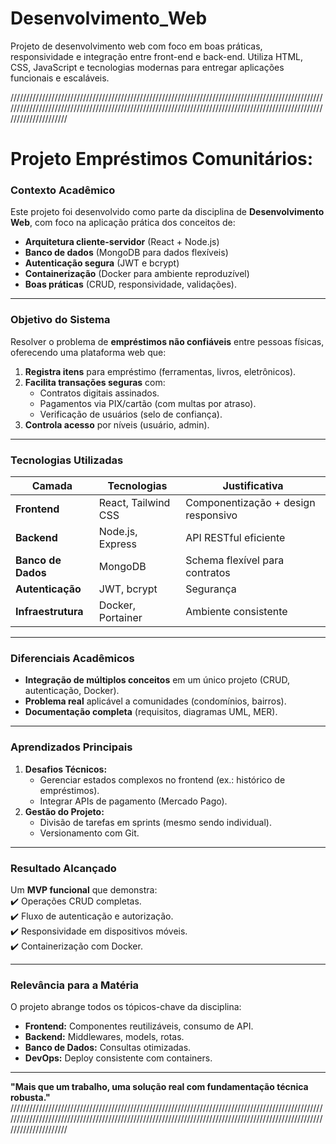 # Desenvolvimento_Web
Projeto de desenvolvimento web com foco em boas práticas, responsividade e integração entre front-end e back-end. Utiliza HTML, CSS, JavaScript e tecnologias modernas para entregar aplicações funcionais e escaláveis.

////////////////////////////////////////////////////////////////////////////////////////////////////////////////////////////////////////////////////////////////////////////////////////////////////////////////////////

# Projeto Empréstimos Comunitários:

### **Contexto Acadêmico**  
Este projeto foi desenvolvido como parte da disciplina de **Desenvolvimento Web**, com foco na aplicação prática dos conceitos de:  
- **Arquitetura cliente-servidor** (React + Node.js)  
- **Banco de dados** (MongoDB para dados flexíveis)  
- **Autenticação segura** (JWT e bcrypt)  
- **Containerização** (Docker para ambiente reproduzível)  
- **Boas práticas** (CRUD, responsividade, validações).  

---

### **Objetivo do Sistema**  
Resolver o problema de **empréstimos não confiáveis** entre pessoas físicas, oferecendo uma plataforma web que:  
1. **Registra itens** para empréstimo (ferramentas, livros, eletrônicos).  
2. **Facilita transações seguras** com:  
   - Contratos digitais assinados.  
   - Pagamentos via PIX/cartão (com multas por atraso).  
   - Verificação de usuários (selo de confiança).  
3. **Controla acesso** por níveis (usuário, admin).  

---

### **Tecnologias Utilizadas**  
| Camada          | Tecnologias                          | Justificativa                     |  
|-----------------|--------------------------------------|-----------------------------------|  
| **Frontend**    | React, Tailwind CSS                  | Componentização + design responsivo |  
| **Backend**     | Node.js, Express                     | API RESTful eficiente             |  
| **Banco de Dados** | MongoDB                           | Schema flexível para contratos    |  
| **Autenticação** | JWT, bcrypt                        | Segurança                         |  
| **Infraestrutura** | Docker, Portainer                 | Ambiente consistente              |  

---

### **Diferenciais Acadêmicos**  
- **Integração de múltiplos conceitos** em um único projeto (CRUD, autenticação, Docker).  
- **Problema real** aplicável a comunidades (condomínios, bairros).  
- **Documentação completa** (requisitos, diagramas UML, MER).  

---

### **Aprendizados Principais**  
1. **Desafios Técnicos:**  
   - Gerenciar estados complexos no frontend (ex.: histórico de empréstimos).  
   - Integrar APIs de pagamento (Mercado Pago).  
2. **Gestão do Projeto:**  
   - Divisão de tarefas em sprints (mesmo sendo individual).  
   - Versionamento com Git.  

---

### **Resultado Alcançado**  
Um **MVP funcional** que demonstra:  
✔️ Operações CRUD completas.  
✔️ Fluxo de autenticação e autorização.  
✔️ Responsividade em dispositivos móveis.  
✔️ Containerização com Docker.  

---

### **Relevância para a Matéria**  
O projeto abrange todos os tópicos-chave da disciplina:  
- **Frontend:** Componentes reutilizáveis, consumo de API.  
- **Backend:** Middlewares, models, rotas.  
- **Banco de Dados:** Consultas otimizadas.  
- **DevOps:** Deploy consistente com containers.  

---

**"Mais que um trabalho, uma solução real com fundamentação técnica robusta."**  
////////////////////////////////////////////////////////////////////////////////////////////////////////////////////////////////////////////////////////////////////////////////////////////////////////////////////////
